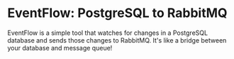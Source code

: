 # EventFlow: PostgreSQL to RabbitMQ

EventFlow is a simple tool that watches for changes in a PostgreSQL database and sends those changes to RabbitMQ. It's like a bridge between your database and message queue!

